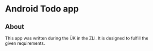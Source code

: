# Android Todo app
## About
This app was written during the ÜK in the ZLI.
It is designed to fulfill the given requirements.

